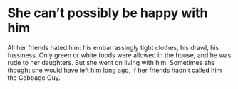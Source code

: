She can’t possibly be happy with him====================================



All her friends hated him: his embarrassingly tight clothes, his drawl, his fussiness. Only green or white foods were allowed in the house, and he was rude to her daughters. But she went on living with him. Sometimes she thought she would have left him long ago, if her friends hadn’t called him the Cabbage Guy.